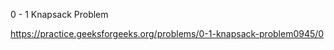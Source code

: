 0 - 1 Knapsack Problem




https://practice.geeksforgeeks.org/problems/0-1-knapsack-problem0945/0






